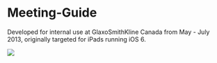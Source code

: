 Meeting-Guide
=============

Developed for internal use at GlaxoSmithKline Canada from May - July 2013, originally targeted for iPads running iOS 6.

<img src = http://i.imgur.com/QIlkFx3.png>
